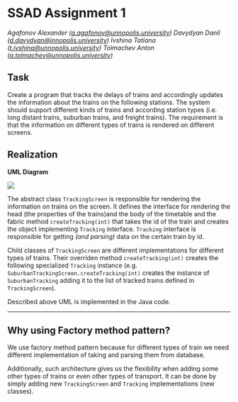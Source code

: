 # SSAD Assignment 1

*Agafonov Alexander (a.agafonov@unnopolis.university)
Davydyan Danil (d.davydyan@innopolis.university)
Ivshina Tatiana (t.ivshina@unnopolis.university)
Tolmachev Anton (a.tolmachev@unnopolis.university)*

## Task
Create a program that tracks the delays of trains and accordingly updates the information about the trains on the following stations. The system should support different kinds of trains and according station types (i.e. long distant trains, suburban trains, and freight trains). The requirement is that the information on different types of trains is rendered on different screens.

## Realization
**UML Diagram** 
 
![](https://i.imgur.com/Z8fs8dP.jpg)

The abstract class `TrackingScreen` is responsible for rendering the information on trains on the screen. It defines the interface for rendering the 
head (the properties of the trains)and the body of the timetable and the fabric method `createTracking(int)` that takes the id of the train and creates the object implementing `Tracking` interface. `Tracking` interface is responsible for getting *(and parsing)* data on the certain train by id.

Child classes of `TrackingScreen` are different implementations for different types of trains. Their overriden method `createTracking(int)` creates the following specialized `Tracking` instance (e.g. `SuburbanTrackingScreen.createTracking(int)` creates the instance of `SuburbanTracking` adding it to the list of tracked trains defined in `TrackingScreen`).

Described above UML is implemented in the Java code.

---



## Why using Factory method pattern?

We use factory method pattern because for different types of train we need different implementation of taking and parsing them from database. 

Additionally, such architecture gives us the flexibility when adding some other types of trains or even other types of transport. It can be done by simply adding new `TrackingScreen` and `Tracking` implementations (new classes).
